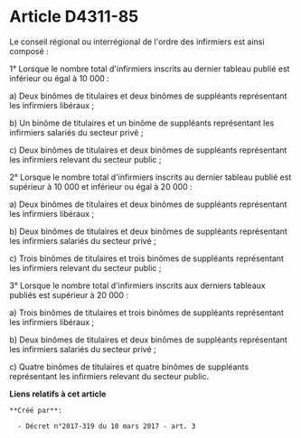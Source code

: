 # Article D4311-85

Le conseil régional ou interrégional de l'ordre des infirmiers est ainsi composé : 

1° Lorsque le nombre total d'infirmiers inscrits au dernier tableau publié est inférieur ou égal à 10 000 : 

a) Deux binômes de titulaires et deux binômes de suppléants représentant les infirmiers libéraux ; 

b) Un binôme de titulaires et un binôme de suppléants représentant les infirmiers salariés du secteur privé ; 

c) Deux binômes de titulaires et deux binômes de suppléants représentant les infirmiers relevant du secteur public ; 

2° Lorsque le nombre total d'infirmiers inscrits au dernier tableau  publié est supérieur à 10 000 et inférieur ou égal à 20
000 : 

a) Deux binômes de titulaires et deux binômes de suppléants représentant les infirmiers libéraux ; 

b) Deux binômes de titulaires et deux binômes de suppléants représentant les infirmiers salariés du secteur privé ; 

c) Trois binômes de titulaires et trois binômes de suppléants représentant les infirmiers relevant du secteur public ; 

3° Lorsque le nombre total d'infirmiers inscrits aux derniers tableaux publiés est supérieur à 20 000 : 

a) Trois binômes de titulaires et trois binômes de suppléants représentant les infirmiers libéraux ; 

b) Deux binômes de titulaires et deux binômes de suppléants représentant les infirmiers salariés du secteur privé ; 

c) Quatre binômes de titulaires et quatre binômes de suppléants représentant les infirmiers relevant du secteur public.

**Liens relatifs à cet article**

	**Créé par**:

	  - Décret n°2017-319 du 10 mars 2017 - art. 3
